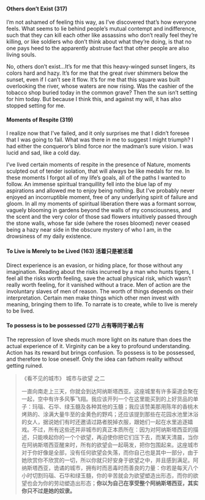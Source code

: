 
#### Others don’t Exist (317)

I’m not ashamed of feeling this way, as I’ve discovered that’s how everyone feels. What seems to lie behind people’s mutual contempt and indifference, such that they can kill each other like assassins who don’t really feel they’re killing, or like soldiers who don’t think about what they’re doing, is that no one pays heed to the apparently abstruse fact that other people are also living souls.

No, others don’t exist…It’s for me that this heavy-winged sunset lingers, its colors hard and hazy. It’s for me that the great river shimmers below the sunset, even if I can’t see it flow. It’s for me that this square was built overlooking the river, whose waters are now rising. Was the cashier of the tobacco shop buried today in the common grave? Then the sun isn’t setting for him today. But because I think this, and against my will, it has also stopped setting for me.

#### Moments of Respite (319)

I realize now that I’ve failed, and it only surprises me that I didn’t foresee that I was going to fail. What was there in me to suggest I might triumph? I had either the conqueror’s blind force nor the madman’s sure vision. I was lucid and sad, like a cold day.

I’ve lived certain moments of respite in the presence of Nature, moments sculpted out of tender isolation, that will always be like medals for me. In these moments I forgot all of my life’s goals, all of the paths I wanted to follow. An immense spiritual tranquillity fell into the blue lap of my aspirations and allowed me to enjoy being nothing. But I’ve probably never enjoyed an incorruptible moment, free of any underlying spirit of failure and gloom. In all my moments of spiritual liberation there was a formant sorrow, vaguely blooming in gardens beyond the walls of my consciousness, and the scent and the very color of those sad flowers intuitively passed through the stone walls, whose far side (where the roses bloomed) never ceased being a hazy near side in the obscure mystery of who I am, in the drowsiness of my daily existence.


#### To Live is Merely to be Lived (163) 活着只是被活着

Direct experience is an evasion, or hiding place, for those without any imagination. Reading about the risks incurred by a man who hunts tigers, I feel all the risks worth feeling, save the actual physical risk, which wasn’t really worth feeling, for it vanished without a trace.
Men of action are the involuntary slaves of men of reason. The worth of things depends on their interpretation. Certain men make things which other men invest with meaning, bringing them to life. To narrate is to create, while to live is merely to be lived.


#### To possess is to be possessed (271) 占有等同于被占有
The repression of love sheds much more light on its nature than does the actual experience of it. Virginity can be a key to profound understanding. Action has its reward but brings confusion. To possess is to be possessed, and therefore to lose oneself. Only the idea can fathom reality without getting ruined.

> 《看不见的城市》 城市与欲望 之二
> 
> 一直向南走上三天，你就会到达阿纳斯塔西亚。这座城里有许多渠道会聚在一起，空中有许多风筝飞翔。我应该开列一个在这里能买到的上好货品的单子：玛瑙、石华、绿玉髓及各种其他的玉髓；我应该赞美那用陈年的香桃木烤熟的、涂满大量牛至的金黄色的野鸡；还应该提到那些在花园水池里沐浴的女人，据说她们有时还邀请过路者脱掉衣服，跟她们一起在水里追逐嬉戏。不过，所有这些还并非城市的真正本质所在：因为对阿纳斯塔西亚的描述，只能唤起你的一个个欲望，再迫使你把它们压下去，而某天清晨，当你在阿纳斯塔西亚醒来时，所有的欲望会一起萌发，把你包围起来。这座城市对于你好像是全部，没有任何欲望会失落，而你自己也是其中一部分，由于她欣赏你不欣赏的一切，所以你就只好安身于欲望之中，并且感到满足。阿纳斯塔西亚，诡谲的城市，拥有时而恶毒时而善良的力量：你若是每天八个小时切割玛瑙、石华和绿玉髓，你的辛苦就会为欲望塑造出形态，而你的欲望也会为你的劳动塑造出形态；**你以为自己在享受整个阿纳斯塔西亚，其实你只不过是她的奴隶。**
